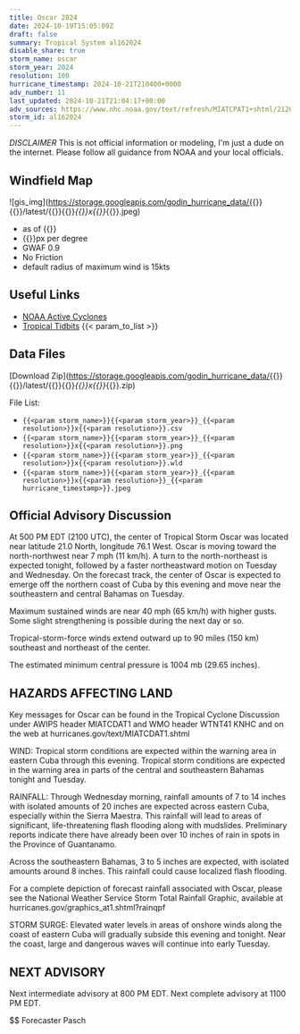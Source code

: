 ```yaml
---
title: Oscar 2024
date: 2024-10-19T15:05:09Z
draft: false
summary: Tropical System al162024
disable_share: true
storm_name: oscar
storm_year: 2024
resolution: 100
hurricane_timestamp: 2024-10-21T210400+0000
adv_number: 11
last_updated: 2024-10-21T21:04:17+00:00
adv_sources: https://www.nhc.noaa.gov/text/refresh/MIATCPAT1+shtml/212039.shtml;https://www.nhc.noaa.gov/refresh/graphics_at1+shtml/204944.shtml?cone
storm_id: al162024
---
```

*DISCLAIMER* This is not official information or modeling, I'm just a dude on the internet.  Please follow all guidance from NOAA and your local officials.

## Windfield Map
![gis_img](https://storage.googleapis.com/godin_hurricane_data/{{<param storm_name>}}{{<param storm_year>}}/latest/{{<param storm_name>}}{{<param storm_year>}}_{{<param resolution>}}x{{<param resolution>}}_{{<param hurricane_timestamp>}}.jpeg)

- as of {{<param last_updated>}}
- {{<param resolution>}}px per degree
- GWAF 0.9
- No Friction
- default radius of maximum wind is 15kts

## Useful Links
- [NOAA Active Cyclones](https://www.nhc.noaa.gov/)
- [Tropical Tidbits](https://www.tropicaltidbits.com/storminfo/)
{{< param_to_list >}}

## Data Files
[Download Zip](https://storage.googleapis.com/godin_hurricane_data/{{<param storm_name>}}{{<param storm_year>}}/latest/{{<param storm_name>}}{{<param storm_year>}}_{{<param resolution>}}x{{<param resolution>}}_{{<param hurricane_timestamp>}}.zip)

File List:
- `{{<param storm_name>}}{{<param storm_year>}}_{{<param resolution>}}x{{<param resolution>}}.csv`
- `{{<param storm_name>}}{{<param storm_year>}}_{{<param resolution>}}x{{<param resolution>}}.png`
- `{{<param storm_name>}}{{<param storm_year>}}_{{<param resolution>}}x{{<param resolution>}}.wld`
- `{{<param storm_name>}}{{<param storm_year>}}_{{<param resolution>}}x{{<param resolution>}}_{{<param hurricane_timestamp>}}.jpeg`


## Official Advisory Discussion
At 500 PM EDT (2100 UTC), the center of Tropical Storm Oscar was
located near latitude 21.0 North, longitude 76.1 West.  Oscar is
moving toward the north-northwest near 7 mph (11 km/h).  A turn to 
the north-northeast is expected tonight, followed by a faster 
northeastward motion on Tuesday and Wednesday.  On the forecast 
track, the center of Oscar is expected to emerge off the northern 
coast of Cuba by this evening and move near the southeastern and 
central Bahamas on Tuesday.
 
Maximum sustained winds are near 40 mph (65 km/h) with higher gusts.
Some slight strengthening is possible during the next day or so.

Tropical-storm-force winds extend outward up to 90 miles (150 km) 
southeast and northeast of the center.
 
The estimated minimum central pressure is 1004 mb (29.65 inches).
 
 
HAZARDS AFFECTING LAND
----------------------
Key messages for Oscar can be found in the Tropical Cyclone
Discussion under AWIPS header MIATCDAT1 and WMO header WTNT41 KNHC
and on the web at hurricanes.gov/text/MIATCDAT1.shtml
 
WIND: Tropical storm conditions are expected within the warning area 
in eastern Cuba through this evening.  Tropical storm conditions are 
expected in the warning area in parts of the central and 
southeastern Bahamas tonight and Tuesday.
 
RAINFALL: Through Wednesday morning, rainfall amounts of 7 to 14
inches with isolated amounts of 20 inches are expected across
eastern Cuba, especially within the Sierra Maestra.  This rainfall
will lead to areas of significant, life-threatening flash flooding
along with mudslides.  Preliminary reports indicate there have
already been over 10 inches of rain in spots in the Province of
Guantanamo.
 
Across the southeastern Bahamas, 3 to 5 inches are expected, with 
isolated amounts around 8 inches. This rainfall could cause 
localized flash flooding.
 
For a complete depiction of forecast rainfall associated with Oscar, 
please see the National Weather Service Storm Total Rainfall 
Graphic, available at hurricanes.gov/graphics_at1.shtml?rainqpf
 
STORM SURGE: Elevated water levels in areas of onshore winds along
the coast of eastern Cuba will gradually subside this evening and
tonight.  Near the coast, large and dangerous waves will continue
into early Tuesday.
 
 
NEXT ADVISORY
-------------
Next intermediate advisory at 800 PM EDT.
Next complete advisory at 1100 PM EDT.
 
$$
Forecaster Pasch
